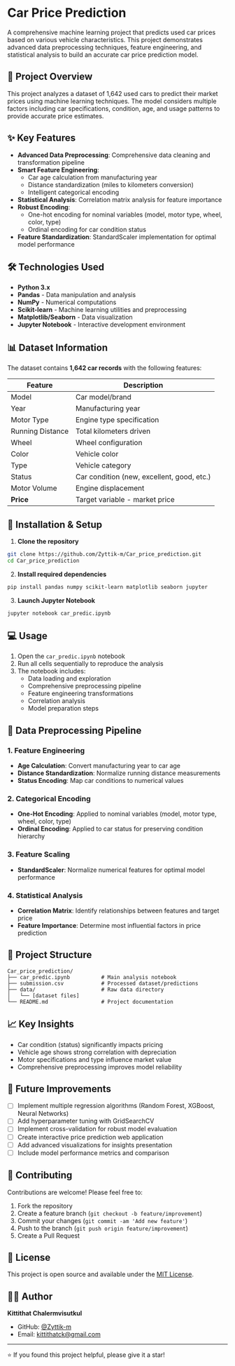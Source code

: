 # Car Price Prediction

A comprehensive machine learning project that predicts used car prices based on various vehicle characteristics. This project demonstrates advanced data preprocessing techniques, feature engineering, and statistical analysis to build an accurate car price prediction model.

## 🎯 Project Overview

This project analyzes a dataset of 1,642 used cars to predict their market prices using machine learning techniques. The model considers multiple factors including car specifications, condition, age, and usage patterns to provide accurate price estimates.

## ✨ Key Features

- **Advanced Data Preprocessing**: Comprehensive data cleaning and transformation pipeline
- **Smart Feature Engineering**: 
  - Car age calculation from manufacturing year
  - Distance standardization (miles to kilometers conversion)
  - Intelligent categorical encoding
- **Statistical Analysis**: Correlation matrix analysis for feature importance
- **Robust Encoding**: 
  - One-hot encoding for nominal variables (model, motor type, wheel, color, type)
  - Ordinal encoding for car condition status
- **Feature Standardization**: StandardScaler implementation for optimal model performance

## 🛠️ Technologies Used

- **Python 3.x**
- **Pandas** - Data manipulation and analysis
- **NumPy** - Numerical computations
- **Scikit-learn** - Machine learning utilities and preprocessing
- **Matplotlib/Seaborn** - Data visualization
- **Jupyter Notebook** - Interactive development environment

## 📊 Dataset Information

The dataset contains **1,642 car records** with the following features:

| Feature | Description |
|---------|-------------|
| Model | Car model/brand |
| Year | Manufacturing year |
| Motor Type | Engine type specification |
| Running Distance | Total kilometers driven |
| Wheel | Wheel configuration |
| Color | Vehicle color |
| Type | Vehicle category |
| Status | Car condition (new, excellent, good, etc.) |
| Motor Volume | Engine displacement |
| **Price** | Target variable - market price |

## 🚀 Installation & Setup

1. **Clone the repository**
```bash
git clone https://github.com/Zyttik-m/Car_price_prediction.git
cd Car_price_prediction
```

2. **Install required dependencies**
```bash
pip install pandas numpy scikit-learn matplotlib seaborn jupyter
```

3. **Launch Jupyter Notebook**
```bash
jupyter notebook car_predic.ipynb
```

## 💻 Usage

1. Open the `car_predic.ipynb` notebook
2. Run all cells sequentially to reproduce the analysis
3. The notebook includes:
   - Data loading and exploration
   - Comprehensive preprocessing pipeline
   - Feature engineering transformations
   - Correlation analysis
   - Model preparation steps

## 🔧 Data Preprocessing Pipeline

### 1. Feature Engineering
- **Age Calculation**: Convert manufacturing year to car age
- **Distance Standardization**: Normalize running distance measurements
- **Status Encoding**: Map car conditions to numerical values

### 2. Categorical Encoding
- **One-Hot Encoding**: Applied to nominal variables (model, motor type, wheel, color, type)
- **Ordinal Encoding**: Applied to car status for preserving condition hierarchy

### 3. Feature Scaling
- **StandardScaler**: Normalize numerical features for optimal model performance

### 4. Statistical Analysis
- **Correlation Matrix**: Identify relationships between features and target price
- **Feature Importance**: Determine most influential factors in price prediction

## 📁 Project Structure

```
Car_price_prediction/
├── car_predic.ipynb          # Main analysis notebook
├── submission.csv            # Processed dataset/predictions
├── data/                     # Raw data directory
│   └── [dataset files]
└── README.md                 # Project documentation
```

## 📈 Key Insights

- Car condition (status) significantly impacts pricing
- Vehicle age shows strong correlation with depreciation
- Motor specifications and type influence market value
- Comprehensive preprocessing improves model reliability

## 🔮 Future Improvements

- [ ] Implement multiple regression algorithms (Random Forest, XGBoost, Neural Networks)
- [ ] Add hyperparameter tuning with GridSearchCV
- [ ] Implement cross-validation for robust model evaluation
- [ ] Create interactive price prediction web application
- [ ] Add advanced visualizations for insights presentation
- [ ] Include model performance metrics and comparison

## 🤝 Contributing

Contributions are welcome! Please feel free to:

1. Fork the repository
2. Create a feature branch (`git checkout -b feature/improvement`)
3. Commit your changes (`git commit -am 'Add new feature'`)
4. Push to the branch (`git push origin feature/improvement`)
5. Create a Pull Request

## 📝 License

This project is open source and available under the [MIT License](LICENSE).

## 👨‍💻 Author

**Kittithat Chalermvisutkul**
- GitHub: [@Zyttik-m](https://github.com/Zyttik-m)
- Email: kittithatck@gmail.com

---

⭐ If you found this project helpful, please give it a star!
